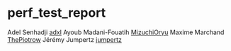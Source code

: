 # perf_test_report

Adel Senhadji [adxl](https://github.com/adxl)
Ayoub Madani-Fouatih [MizuchiOryu](https://github.com/MizuchiOryu)
Maxime Marchand [ThePiotrow](https://github.com/ThePiotrow)
Jérémy Jumpertz [jumpertz](https://github.com/jumpertz)
